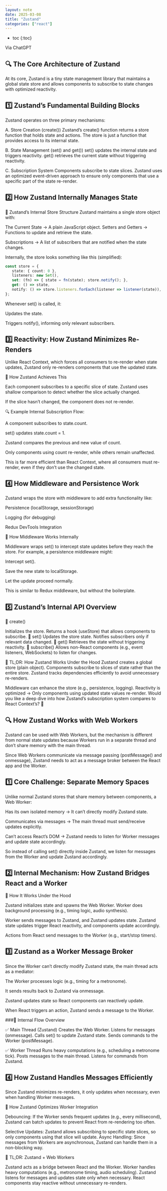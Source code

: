 ```yaml
---
layout: note
date: 2025-03-08
title: "Zustand"
categories: ["react"]
---
```


- toc
{:toc}

Via ChatGPT

## 🔍 The Core Architecture of Zustand
At its core, Zustand is a tiny state management library that maintains a global state store and allows components to subscribe to state changes with optimized reactivity.

## 1️⃣ Zustand’s Fundamental Building Blocks
Zustand operates on three primary mechanisms:

A. Store Creation (create())
Zustand’s create() function returns a store function that holds state and actions.
The store is just a function that provides access to its internal state.

B. State Management (set() and get())
set() updates the internal state and triggers reactivity.
get() retrieves the current state without triggering reactivity.

C. Subscription System
Components subscribe to state slices.
Zustand uses an optimized event-driven approach to ensure only components that use a specific part of the state re-render.

## 2️⃣ How Zustand Internally Manages State

🔹 Zustand’s Internal Store Structure
Zustand maintains a single store object with:

The Current State → A plain JavaScript object.
Setters and Getters → Functions to update and retrieve the state.

Subscriptions → A list of subscribers that are notified when the state changes.

Internally, the store looks something like this (simplified):

 ```ts
const store = {
    state: { count: 0 },
    listeners: new Set(),
    set: (fn) => { state = fn(state); store.notify(); },
    get: () => state,
    notify: () => store.listeners.forEach(listener => listener(state)),
};
```
Whenever set() is called, it:

Updates the state.

Triggers notify(), informing only relevant subscribers.

## 3️⃣ Reactivity: How Zustand Minimizes Re-Renders
Unlike React Context, which forces all consumers to re-render when state updates, Zustand only re-renders components that use the updated state.

🔹 How Zustand Achieves This

Each component subscribes to a specific slice of state.
Zustand uses shallow comparison to detect whether the slice actually changed.

If the slice hasn’t changed, the component does not re-render.

🔍 Example Internal Subscription Flow:

A component subscribes to state.count.

set() updates state.count = 1.

Zustand compares the previous and new value of count.

Only components using count re-render, while others remain unaffected.

This is far more efficient than React Context, where all consumers must re-render, even if they don’t use the changed state.

## 4️⃣ How Middleware and Persistence Work

Zustand wraps the store with middleware to add extra functionality like:

Persistence (localStorage, sessionStorage)

Logging (for debugging)

Redux DevTools Integration

🔹 How Middleware Works Internally

Middleware wraps set() to intercept state updates before they reach the store. For example, a persistence middleware might:

Intercept set().

Save the new state to localStorage.

Let the update proceed normally.

This is similar to Redux middleware, but without the boilerplate.

## 5️⃣ Zustand’s Internal API Overview

🔹 create()

Initializes the store.
Returns a hook (useStore) that allows components to subscribe.
🔹 set()
Updates the store state.
Notifies subscribers only if relevant data changed.
🔹 get()
Retrieves the state without triggering reactivity.
🔹 subscribe()
Allows non-React components (e.g., event listeners, WebSockets) to listen for changes.

🚀 TL;DR: How Zustand Works Under the Hood
Zustand creates a global store (plain object).
Components subscribe to slices of state rather than the entire store.
Zustand tracks dependencies efficiently to avoid unnecessary re-renders.

Middleware can enhance the store (e.g., persistence, logging).
Reactivity is optimized → Only components using updated state values re-render.
Would you like a deep dive into how Zustand’s subscription system compares to React Context’s? 🚀

## 🔍 How Zustand Works with Web Workers

Zustand can be used with Web Workers, but the mechanism is different from normal state updates because Workers run in a separate thread and don’t share memory with the main thread.

Since Web Workers communicate via message passing (postMessage() and onmessage), Zustand needs to act as a message broker between the React app and the Worker.

## 1️⃣ Core Challenge: Separate Memory Spaces

Unlike normal Zustand stores that share memory between components, a Web Worker:

Has its own isolated memory → It can’t directly modify Zustand state.

Communicates via messages → The main thread must send/receive updates explicitly.

Can’t access React’s DOM → Zustand needs to listen for Worker messages and update state accordingly.

So instead of calling set() directly inside Zustand, we listen for messages from the Worker and update Zustand accordingly.

## 2️⃣ Internal Mechanism: How Zustand Bridges React and a Worker

🔹 How It Works Under the Hood

Zustand initializes state and spawns the Web Worker.
Worker does background processing (e.g., timing logic, audio synthesis).

Worker sends messages to Zustand, and Zustand updates state.
Zustand state updates trigger React reactivity, and components update accordingly.

Actions from React send messages to the Worker (e.g., start/stop timers).

## 3️⃣ Zustand as a Worker Message Broker

Since the Worker can’t directly modify Zustand state, the main thread acts as a mediator:

The Worker processes logic (e.g., timing for a metronome).

It sends results back to Zustand via onmessage.

Zustand updates state so React components can reactively update.

When React triggers an action, Zustand sends a message to the Worker.

###🔹 Internal Flow Overview

✅ Main Thread (Zustand)
Creates the Web Worker.
Listens for messages (onmessage).
Calls set() to update Zustand state.
Sends commands to the Worker (postMessage).

✅ Worker Thread
Runs heavy computations (e.g., scheduling a metronome tick).
Posts messages to the main thread.
Listens for commands from Zustand.

## 4️⃣ How Zustand Handles Messages Efficiently

Since Zustand minimizes re-renders, it only updates when necessary, even when handling Worker messages.

🔹 How Zustand Optimizes Worker Integration

Debouncing: If the Worker sends frequent updates (e.g., every millisecond), Zustand can batch updates to prevent React from re-rendering too often.

Selective Updates: Zustand allows subscribing to specific state slices, so only components using that slice will update.
Async Handling: Since messages from Workers are asynchronous, Zustand can handle them in a non-blocking way.

🚀 TL;DR: Zustand + Web Workers

Zustand acts as a bridge between React and the Worker.
Worker handles heavy computations (e.g., metronome timing, audio scheduling).
Zustand listens for messages and updates state only when necessary.
React components stay reactive without unnecessary re-renders.
